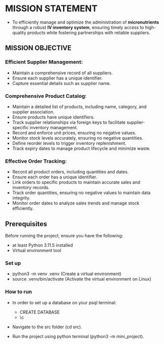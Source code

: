 # MISSION STATEMENT

- To efficiently manage and optimize the administration of **micronutrients** through a robust **IV inventory system**, ensuring timely access to high-quality products while fostering partnerships with reliable suppliers.

## MISSION OBJECTIVE


### Efficient Supplier Management:

- Maintain a comprehensive record of all suppliers.
- Ensure each supplier has a unique identifier.
- Capture essential details such as supplier name.

### Comprehensive Product Catalog:

- Maintain a detailed list of products, including name, category, and supplier association.
- Ensure products have unique identifiers.
- Track supplier relationships via foreign keys to facilitate supplier-specific inventory management.
- Record and enforce unit prices, ensuring no negative values.
- Monitor stock levels accurately, ensuring no negative quantities.
- Define reorder levels to trigger inventory replenishment.
- Track expiry dates to manage product lifecycle and minimize waste.

### Effective Order Tracking:

- Record all product orders, including quantities and dates.
- Ensure each order has a unique identifier.
- Link orders to specific products to maintain accurate sales and inventory records.
- Track order quantities, ensuring no negative values to maintain data integrity.
- Monitor order dates to analyze sales trends and manage stock efficiently.

## Prerequisites
Before running the project, ensure you have the following:

- at least Python 3.11.5 installed
- Virtual environment tool 


### Set up
- python3 -m venv .venv     (Create a virtual environment)
- source .venv/bin/activate  (Activate the virtual environment on Linux)

### How to run
- In order to set up a database on your psql terminal:
    - CREATE DATABASE <database-name>
    - \c <database-name>

- Navigate to the src folder (cd src).
- Run the project using python terminal (python3 -m mini_project).


